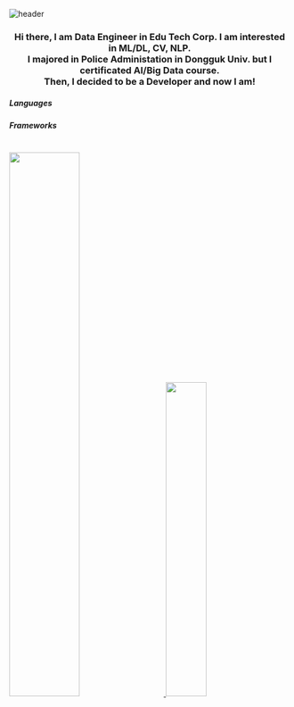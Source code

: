 ![header](https://capsule-render.vercel.app/api?type=waving&color=_hexcode&theme=github_dark_dimmed&height=120&animation=fadeIn&section=footer&text=Pythonzzgr&fontAlign=70)
### <center>Hi there, I am Data Engineer in Edu Tech Corp. I am interested in ML/DL, CV, NLP.<br>I majored in Police Administation in Dongguk Univ. but I certificated AI/Big Data course.<br>Then, I decided to be a Developer and now I am!</center>

##### Languages

##### Frameworks

<br>
<a href="s">
  <img src="https://github-readme-stats.vercel.app/api?username=pythonzzgr&theme=github_dark_dimmed&show_icons=true" width="50%" style="margin-right: 5%;" />
  <img src="https://github-readme-stats.vercel.app/api/top-langs/?username=pythonzzgr&layout=compact&theme=github_dark_dimmed" width="38%" />
</a>
